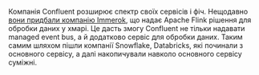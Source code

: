 Компанія Confluent розширює спектр своїх сервісів і фіч. Нещодавно [вони придбали компанію Immerok](https://venturebeat.com/enterprise-analytics/confluent-acquires-apache-flink-vendor-immerok-to-expand-data-stream-processing/), що надає Apache Flink рішення для обробки даних у хмарі. Це дасть змогу Confluent не тільки надавати managed event bus, а й додатково сервіс для обробки даних. Таким самим шляхом пішли компанії Snowflake, Databricks, які починали з основного сервісу, а далі накопичували навколо основного сервісу суміжні.